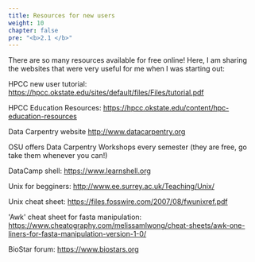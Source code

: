 ```yaml
---
title: Resources for new users
weight: 10
chapter: false
pre: "<b>2.1 </b>"
---
```


There are so many resources available for free online! Here, I am sharing the websites that were very useful for me when I was starting out:

HPCC new user tutorial: https://hpcc.okstate.edu/sites/default/files/Files/tutorial.pdf 

HPCC Education Resources: https://hpcc.okstate.edu/content/hpc-education-resources

Data Carpentry website http://www.datacarpentry.org

OSU offers Data Carpentry Workshops every semester (they are free, go take them whenever you can!)

DataCamp shell: https://www.learnshell.org

Unix for begginers: http://www.ee.surrey.ac.uk/Teaching/Unix/

Unix cheat sheet: https://files.fosswire.com/2007/08/fwunixref.pdf

'Awk' cheat sheet for fasta manipulation: https://www.cheatography.com/melissamlwong/cheat-sheets/awk-one-liners-for-fasta-manipulation-version-1-0/

BioStar forum: https://www.biostars.org